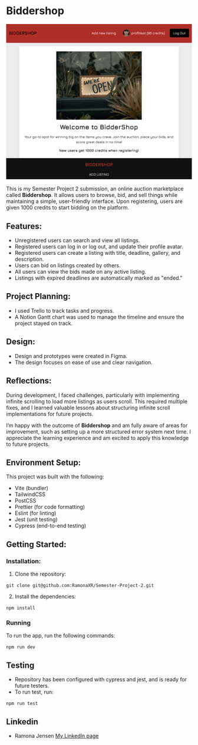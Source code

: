 # Biddershop 


![image](./images/projectImage.png)

This is my Semester Project 2 submission, an online auction marketplace called **Biddershop**. It allows users to browse, bid, and sell things while maintaining a simple, user-friendly interface. Upon registering, users are given 1000 credits to start bidding on the platform.

## Features:

- Unregistered users can search and view all listings.
- Registered users can log in or log out, and update their profile avatar.
- Registered users can create a listing with title, deadline, gallery, and description.
- Users can bid on listings created by others.
- All users can view the bids made on any active listing.
- Listings with expired deadlines are automatically marked as "ended."



## Project Planning:

- I used Trello to track tasks and progress.
- A Notion Gantt chart was used to manage the timeline and ensure the project stayed on track.

## Design:

- Design and prototypes were created in Figma.
- The design focuses on ease of use and clear navigation.

## Reflections:

During development, I faced challenges, particularly with implementing infinite scrolling to load more listings as users scroll. This required multiple fixes, and I learned valuable lessons about structuring infinite scroll implementations for future projects. 

I’m happy with the outcome of **Biddershop** and am fully aware of areas for improvement, such as setting up a more structured error system next time. I appreciate the learning experience and am excited to apply this knowledge to future projects.

## Environment Setup:

This project was built with the following:

- Vite (bundler)
- TailwindCSS
- PostCSS
- Prettier (for code formatting)
- Eslint (for linting)
- Jest (unit testing)
- Cypress (end-to-end testing)

## Getting Started:

### Installation:

1. Clone the repository:

```
git clone git@github.com:RamonaXR/Semester-Project-2.git
```

2. Install the dependencies:

```
npm install
```

### Running

To run the app, run the following commands:

```
npm run dev
```

## Testing 

- Repository has been configured with cypress and jest, and is ready for future testers. 
- To run test, run:

```
npm run test
```

## Linkedin 

- Ramona Jensen
  [My LinkedIn page](www.linkedin.com/in/ramona-jensen-9994362b8)